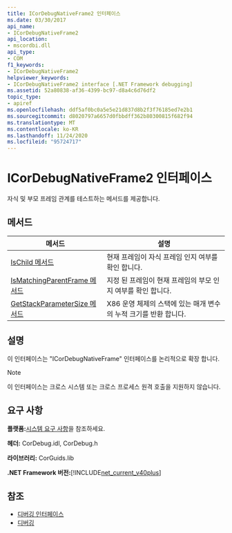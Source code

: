 ```yaml
---
title: ICorDebugNativeFrame2 인터페이스
ms.date: 03/30/2017
api_name:
- ICorDebugNativeFrame2
api_location:
- mscordbi.dll
api_type:
- COM
f1_keywords:
- ICorDebugNativeFrame2
helpviewer_keywords:
- ICorDebugNativeFrame2 interface [.NET Framework debugging]
ms.assetid: 52a80838-af36-4399-bc97-d8a4c6d76df2
topic_type:
- apiref
ms.openlocfilehash: ddf5af0bc0a5e5e21d837d8b2f3f76185ed7e2b1
ms.sourcegitcommit: d8020797a6657d0fbbdff362b80300815f682f94
ms.translationtype: MT
ms.contentlocale: ko-KR
ms.lasthandoff: 11/24/2020
ms.locfileid: "95724717"
---
```

# <a name="icordebugnativeframe2-interface"></a>ICorDebugNativeFrame2 인터페이스

자식 및 부모 프레임 관계를 테스트하는 메서드를 제공합니다.  
  
## <a name="methods"></a>메서드  
  
|메서드|설명|  
|------------|-----------------|  
|[IsChild 메서드](icordebugnativeframe2-ischild-method.md)|현재 프레임이 자식 프레임 인지 여부를 확인 합니다.|  
|[IsMatchingParentFrame 메서드](icordebugnativeframe2-ismatchingparentframe-method.md)|지정 된 프레임이 현재 프레임의 부모 인지 여부를 확인 합니다.|  
|[GetStackParameterSize 메서드](icordebugnativeframe2-getstackparametersize-method.md)|X86 운영 체제의 스택에 있는 매개 변수의 누적 크기를 반환 합니다.|  
  
## <a name="remarks"></a>설명  

 이 인터페이스는 "ICorDebugNativeFrame" 인터페이스를 논리적으로 확장 합니다.  
  
> [!NOTE]
> 이 인터페이스는 크로스 시스템 또는 크로스 프로세스 원격 호출을 지원하지 않습니다.  
  
## <a name="requirements"></a>요구 사항  

 **플랫폼:**[시스템 요구 사항](../../get-started/system-requirements.md)을 참조하세요.  
  
 **헤더:** CorDebug.idl, CorDebug.h  
  
 **라이브러리:** CorGuids.lib  
  
 **.NET Framework 버전:**[!INCLUDE[net_current_v40plus](../../../../includes/net-current-v40plus-md.md)]  
  
## <a name="see-also"></a>참조

- [디버깅 인터페이스](debugging-interfaces.md)
- [디버깅](index.md)
